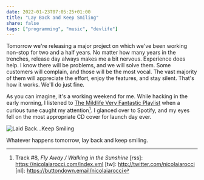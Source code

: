 ```yaml
---
date: 2022-01-23T07:05:25+01:00
title: "Lay Back and Keep Smiling"
share: false
tags: ["programming", "music", "devlife"]
---
```

Tomorrow we're releasing a major project on which we've been working non-stop
for two and a half years. No matter how many years in the trenches, release day
always makes me a bit nervous. Experience does help. I know there will be
problems, and we will solve them. Some customers will complain, and those will
be the most vocal. The vast majority of them will appreciate the effort, enjoy
the features, and stay silent. That's how it works. We'll do just fine. 

As you can imagine, it's a working weekend for me. While hacking in the early
morning, I listened to [The Mildlife Very Fantastic Playlist][1] when a curious
tune caught my attention[^2]. I glanced over to Spotify, and my eyes fell on
the most appropriate CD cover for launch day ever.

![Laid Back...Keep Smiling](/images/laidback-keepsmiling.jpg)

Whatever happens tomorrow, lay back and keep smiling.




 [1]: https://open.spotify.com/playlist/1WjnPw3PbQJOsEpEgJsz5f?si=53a83f9c31484310
 [^2]: Track #8, *Fly Away / Walking in the Sunshine*
 [rss]: https://nicolaiarocci.com/index.xml
 [tw]: http://twitter.com/nicolaiarocci
 [nl]: https://buttondown.email/nicolaiarocci

